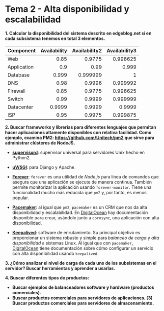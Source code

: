 # Tema 2 - Alta disponibilidad y escalabilidad

__1. Calcular la disponibilidad del sistema descrito en edgeblog.net si en cada subsistema tenemos en total 3 elementos.__

| Component   |   Availability |   Availability2 |   Availability3 |
|:------------|---------------:|----------------:|----------------:|
| Web         |         0.85   |        0.9775   |        0.996625 |
| Application |         0.9    |        0.99     |        0.999    |
| Database    |         0.999  |        0.999999 |        1        |
| DNS         |         0.98   |        0.9996   |        0.999992 |
| Firewall    |         0.85   |        0.9775   |        0.996625 |
| Switch      |         0.99   |        0.9999   |        0.999999 |
| Datacenter  |         0.9999 |        0.9999   |        0.9999   |
| ISP         |         0.95   |        0.9975   |        0.999875 |

__2. Buscar frameworks y librerías para diferentes lenguajes que permitan hacer aplicaciones altamente disponibles con relativa facilidad. Como ejemplo, examina PM2: https://github.com/Unitech/pm2 que sirve para administrar clústeres de NodeJS.__

* [__supervisord__](http://supervisord.org/introduction.html): supervisor universal para servidores Unix hecho en Python2.

* [__uWSGI__](https://docs.djangoproject.com/en/1.10/howto/deployment/wsgi/uwsgi/): para Django y Apache.

* [__Forever__](https://github.com/hefangshi/forever-cluster): `forever` es una utilidad de _Node.js_ para línea de comandos que asegura que una aplicación se ejecute de manera continua. También permite monitorizar la aplicación usando `forever-monitor`. Tiene una funcionalidad mucho más reducida que `pm2` y, por tanto, es menos popular.

* [__Pacemaker__](https://github.com/ClusterLabs/pacemaker): al igual que `pm2`, `pacemaker` es un CRM que nos da alta disponibilidad y escalabilidad. En [DigitalOcean](https://www.digitalocean.com/community/tutorials/how-to-create-a-high-availability-setup-with-corosync-pacemaker-and-floating-ips-on-ubuntu-14-04) hay documentación disponible para crear, usándolo junto a `corosync`, una aplicación con alta disponibilidad.

* [__Keepalived__](http://www.keepalived.org/): software de enrutamiento. Su principal objetivo es proporcionar un sistema robusto y simple para _balanceo de carga_ y _alta disponibilidad_ a sistemas Linux. Al igual que con `pacemaker`, [DigitalOcean](https://www.digitalocean.com/community/tutorials/how-to-set-up-highly-available-web-servers-with-keepalived-and-floating-ips-on-ubuntu-14-04) tiene documentación sobre cómo configurar un servicio con alta disponibilidad usando `keepalived`.


__3. ¿Cómo analizar el nivel de carga de cada uno de los subsistemas en el servidor? Buscar herramientas y aprender a usarlas.__



__4. Buscar diferentes tipos de productos:__

* __Buscar ejemplos de balanceadores software y hardware (productos comerciales).__
* __Buscar productos comerciales para servidores de aplicaciones. (3) Buscar productos comerciales para servidores de almacenamiento.__